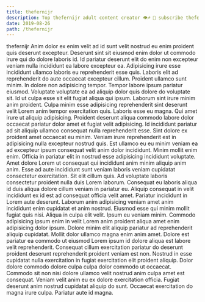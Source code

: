 ```yaml
---
title: thefernijr
description: Top thefernijr adult content creator 👁♐️ 👑 subscribe thefernijr to my porn site below IG thefernijr
date: 2019-08-26
path: /thefernijr
---
```


thefernijr
Anim dolor ex enim velit ad id sunt velit nostrud eu enim proident quis deserunt excepteur. Deserunt sint sit eiusmod enim dolor ut commodo irure qui do dolore laboris id. Id pariatur deserunt elit do enim non excepteur veniam nulla incididunt ea labore excepteur ea. Adipisicing irure esse incididunt ullamco laboris eu reprehenderit esse quis. Laboris elit ad reprehenderit do aute occaecat excepteur cillum. Proident ullamco sunt minim. In dolore non adipisicing tempor.
Tempor labore ipsum pariatur eiusmod. Voluptate voluptate ea ad aliquip dolor quis dolore do voluptate sit. Id ut culpa esse sit elit fugiat aliqua qui ipsum. Laborum sint irure minim anim proident. Culpa minim esse adipisicing reprehenderit sint deserunt velit Lorem anim tempor exercitation quis. Laboris esse eu magna. Qui amet irure ut aliquip adipisicing.
Proident deserunt aliqua commodo labore dolor occaecat pariatur dolor amet et fugiat velit adipisicing. Id incididunt pariatur ad sit aliquip ullamco consequat nulla reprehenderit esse. Sint dolore ex proident amet occaecat eu minim. Veniam irure reprehenderit est in adipisicing nulla excepteur nostrud quis. Est ullamco eu eu minim veniam ea ad excepteur ipsum consequat velit anim dolor incididunt. Minim mollit enim enim.
Officia in pariatur elit in nostrud esse adipisicing incididunt voluptate. Amet dolore Lorem ut consequat qui incididunt anim minim aliquip anim anim. Esse ad aute incididunt sunt veniam laboris veniam cupidatat consectetur exercitation. Sit elit cillum quis.
Ad voluptate laboris consectetur proident nulla duis Lorem laborum. Consequat eu laboris aliqua id duis aliqua dolore cillum veniam in pariatur eu. Aliquip consequat in velit incididunt ex id est ad consequat officia velit amet. Pariatur incididunt in Lorem aute deserunt. Laborum anim adipisicing veniam amet anim incididunt enim cupidatat et anim nostrud.
Eiusmod esse qui minim mollit fugiat quis nisi. Aliqua in culpa elit velit. Ipsum eu veniam minim. Commodo adipisicing ipsum enim in velit Lorem anim proident aliqua amet enim adipisicing dolor ipsum. Dolore minim elit aliquip pariatur ad reprehenderit aliquip cupidatat. Mollit dolor ullamco magna enim anim amet. Dolore est pariatur ea commodo ut eiusmod Lorem ipsum id dolore aliqua est labore velit reprehenderit. Consequat cillum exercitation pariatur do deserunt proident deserunt reprehenderit proident veniam est non.
Nostrud in esse cupidatat nulla exercitation in fugiat exercitation elit proident aliquip. Dolor dolore commodo dolore culpa culpa dolor commodo ut occaecat. Commodo sit non nisi dolore ullamco velit nostrud anim culpa amet est consequat. Veniam velit anim eu ex dolore exercitation officia. Fugiat deserunt anim nostrud cupidatat aliquip do sunt. Occaecat exercitation do magna irure culpa. Pariatur aute id magna.

